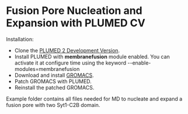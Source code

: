 # Fusion Pore Nucleation and Expansion with PLUMED CV

Installation:
- Clone the [PLUMED 2 Development Version](https://github.com/plumed/plumed2.git).
- Install PLUMED with **membranefusion** module enabled. You can activate it at configure time using the keyword --enable-modules=membranefusion
- Download and install [GROMACS](https://manual.gromacs.org/documentation/).
- Patch GROMACS with PLUMED.
- Reinstall the patched GROMACS.

Example folder contains all files needed for MD to nucleate and expand a fusion pore with two Syt1-C2B domain.
